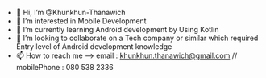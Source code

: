 - 👋 Hi, I’m @Khunkhun-Thanawich
- 👀 I’m interested in Mobile Development
- 🌱 I’m currently learning Android development by Using Kotlin
- 💞️ I’m looking to collaborate on a Tech company or similar which required Entry level of Android development knowledge
- 📫 How to reach me --> email : khunkhun.thanawich@gmail.com // mobilePhone : 080 538 2336

<!---
Khunkhun-Thanawich/Khunkhun-Thanawich is a ✨ special ✨ repository because its `README.md` (this file) appears on your GitHub profile.
You can click the Preview link to take a look at your changes.
--->
